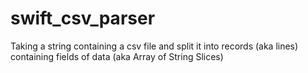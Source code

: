 # swift_csv_parser
Taking a string containing a csv file and split it into records (aka lines) containing fields of data (aka Array of String Slices)
